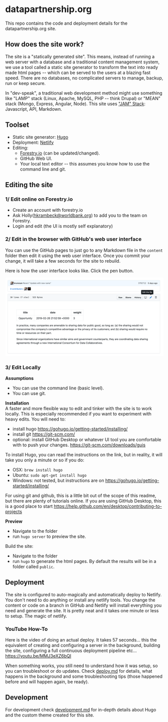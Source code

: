 # datapartnership.org

This repo contains the code and deployment details for the datapartnership.org site.

## How does the site work?

The site is a "statically generated site". This means, instead of running a web server with a database and a traditional content management system, we use a tool called a static site generator to transform the text into ready made html pages -- which can be served to the users at a blazing fast speed. There are no databases, no complicated servers to manage, backup, run or keep secure.

In "dev-speak", a traditional web development method might use something like "LAMP" stack (Linux, Apache, MySQL, PHP -- think Drupal) or "MEAN" stack (Mongo, Express, Angular, Node). This site uses ["JAM" Stack]( https://jamstack.org/): Javascript, API, Markdown.

## Toolset
- Static site generator: [Hugo](https://gohugo.io/)
- Deployment: [Netlify](https://www.netlify.com/)
- Editing:
  - [Forestry.io](https://forestry.io/) (can be updated/changed).
  - GitHub Web UI.
  - Your local text editor -- this assumes you know how to use the command line and git.

## Editing the site

### 1/ Edit online on Forestry.io
- Create an account with forestry.io
- Ask Holly(hkrambeck@worldbank.org) to add you to the team on Forestry.
- Login and edit (the UI is mostly self explanatory)

### 2/ Edit in the browser with GitHub's web user interface

You can use the GitHub pages to just go to any Markdown file in the `content` folder then edit it using the web user interface. Once you commit your change, it will take a few seconds for the site to rebuild.

Here is how the user interface looks like. Click the pen button.

![edit file](./docs/img/edit-file.png)

### 3/ Edit Locally

**Assumptions**
- You can use the command line (basic level).
- You can use git.

**Installation**  
A faster and more flexible way to edit and tinker with the site is to work locally. This is especially recommended if you want to experiment with heavy edits. You will need to:

- install hugo https://gohugo.io/getting-started/installing/
- install git https://git-scm.com/
- optional: install GitHub Desktop or whatever UI tool you are comfortable with to push your changes. https://git-scm.com/downloads/guis

To install Hugo, you can read the instructions on the link, but in reality, it will take you only a minute or so if you do:

- OSX: `brew install hugo`  
- Ubuntu: `sudo apt-get install hugo`
- Windows: not tested, but instructions are on https://gohugo.io/getting-started/installing/

For using git and github, this is a little bit out of the scope of this readme, but there are plenty of tutorials online.
If you are using GitHub Desktop, this is a good place to start https://help.github.com/en/desktop/contributing-to-projects

**Preview**

- Navigate to the folder
- run `hugo server` to preview the site.

Build the site:
- Navigate to the folder
- run `hugo` to generate the html pages. By default the results will be in a folder called `public`.

## Deployment

The site is configured to auto-magically and automatically deploy to Netlify. You don't need to do anything or install any netlify tools. You change the content or code on a branch in GitHub and Netlify will install everything you need and generate the site. It is pretty neat and it takes one minute or less to setup. The magic of netlify.

### YouTube How-To
Here is the video of doing an actual deploy. It takes 57 seconds... this the equivalent of creating and configuring a server in the background, building the site, configuring a full continuous deployment pipeline etc...  
https://youtu.be/MMJ3eXZ6bQI

When something works, you still need to understand how it was setup, so you can troubleshoot or do updates. Check [deploy.md](./deploy.md) for details, what happens in the background and some troubleshooting tips (those happened before and will happen again, be ready).

## Development

For development check [development.md](development.md) for in-depth details about Hugo and the custom theme created for this site.
